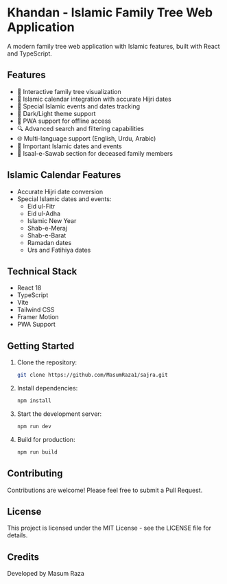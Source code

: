 # Khandan - Islamic Family Tree Web Application

A modern family tree web application with Islamic features, built with React and TypeScript.

## Features

- 🌳 Interactive family tree visualization
- 🕌 Islamic calendar integration with accurate Hijri dates
- 🎉 Special Islamic events and dates tracking
- 🌙 Dark/Light theme support
- 📱 PWA support for offline access
- 🔍 Advanced search and filtering capabilities
- 🌐 Multi-language support (English, Urdu, Arabic)
- 📅 Important Islamic dates and events
- 🤲 Isaal-e-Sawab section for deceased family members

## Islamic Calendar Features

- Accurate Hijri date conversion
- Special Islamic dates and events:
  - Eid ul-Fitr
  - Eid ul-Adha
  - Islamic New Year
  - Shab-e-Meraj
  - Shab-e-Barat
  - Ramadan dates
  - Urs and Fatihiya dates

## Technical Stack

- React 18
- TypeScript
- Vite
- Tailwind CSS
- Framer Motion
- PWA Support

## Getting Started

1. Clone the repository:
   ```bash
   git clone https://github.com/MasumRaza1/sajra.git
   ```

2. Install dependencies:
   ```bash
   npm install
   ```

3. Start the development server:
   ```bash
   npm run dev
   ```

4. Build for production:
   ```bash
   npm run build
   ```

## Contributing

Contributions are welcome! Please feel free to submit a Pull Request.

## License

This project is licensed under the MIT License - see the LICENSE file for details.

## Credits

Developed by Masum Raza
